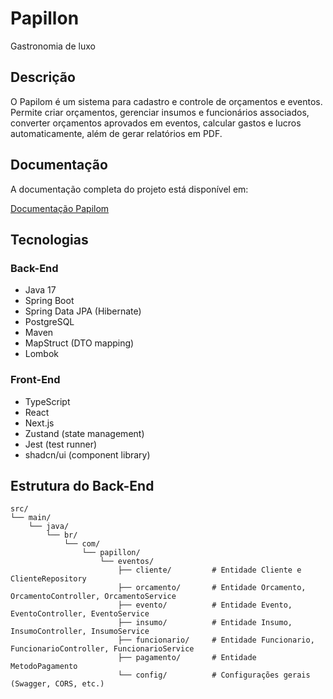 # Papillon

Gastronomia de luxo

## Descrição

O Papilom é um sistema para cadastro e controle de orçamentos e eventos. Permite criar orçamentos, gerenciar insumos e funcionários associados, converter orçamentos aprovados em eventos, calcular gastos e lucros automaticamente, além de gerar relatórios em PDF.

## Documentação

A documentação completa do projeto está disponível em:

[Documentação Papilom](https://docs.google.com/document/d/1K00oKmpRH6VaxqwlFyiB_VwEJYwd1FXULJiXjJL8aWo/edit?usp=sharing)

## Tecnologias

### Back-End
- Java 17  
- Spring Boot  
- Spring Data JPA (Hibernate)  
- PostgreSQL  
- Maven  
- MapStruct (DTO mapping)  
- Lombok  

### Front-End
 - TypeScript
 - React
 - Next.js
 - Zustand (state management)
 - Jest (test runner)
 - shadcn/ui (component library)

## Estrutura do Back-End

```plaintext
src/
└── main/
    └── java/
        └── br/
            └── com/
                └── papillon/
                    └── eventos/
                        ├── cliente/         # Entidade Cliente e ClienteRepository
                        ├── orcamento/       # Entidade Orcamento, OrcamentoController, OrcamentoService
                        ├── evento/          # Entidade Evento, EventoController, EventoService
                        ├── insumo/          # Entidade Insumo, InsumoController, InsumoService
                        ├── funcionario/     # Entidade Funcionario, FuncionarioController, FuncionarioService
                        ├── pagamento/       # Entidade MetodoPagamento
                        └── config/          # Configurações gerais (Swagger, CORS, etc.)


